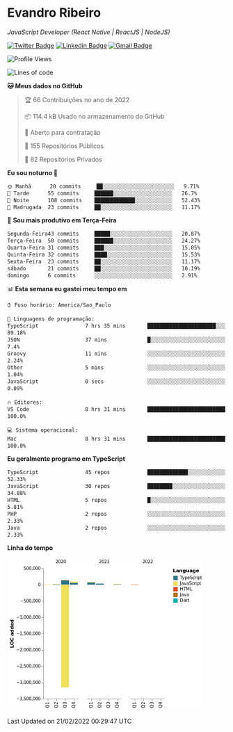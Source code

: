 # Evandro **Ribeiro**

*JavaScript Developer (React Native | ReactJS | NodeJS)*

[![Twitter Badge](https://img.shields.io/badge/-@ribeiroevandro-201B2D?style=flat-square&labelColor=201B2D&logo=twitter&logoColor=white&link=https://twitter.com/ribeiroevandro)](https://twitter.com/ribeiroevandro) 
[![Linkedin Badge](https://img.shields.io/badge/-Evandro%20Ribeiro-201B2D?style=flat-square&logo=Linkedin&logoColor=white&link=https://www.linkedin.com/in/ribeiroevandro)](https://www.linkedin.com/in/ribeiroevandro) 
[![Gmail Badge](https://img.shields.io/badge/-oi@ribeiroevandro.com.br-201B2D?style=flat-square&logo=Gmail&logoColor=white&link=mailto:oi@ribeiroevandro.com.br)](mailto:oi@ribeiroevandro.com.br)


<!--START_SECTION:waka-->
![Profile Views](http://img.shields.io/badge/Visualizac%C3%B5es%20do%20perfil-20-blue)

![Lines of code](https://img.shields.io/badge/Desde%20o%20Hello%20World%20eu%20escrevi--3%20Million%20linhas%20de%20c%C3%B3digo-blue)

**🐱 Meus dados no GitHub** 

> 🏆 66 Contribuições no ano de 2022
 > 
> 📦 114.4 kB Usado no armazenamento do GitHub 
 > 
> 💼 Aberto para contratação
 > 
> 📜 155 Repositórios Públicos 
 > 
> 🔑 82 Repositórios Privados  
 > 
**Eu sou noturno 🦉** 

```text
🌞 Manhã      20 commits     ██░░░░░░░░░░░░░░░░░░░░░░░   9.71% 
🌆 Tarde      55 commits     ██████░░░░░░░░░░░░░░░░░░░   26.7% 
🌃 Noite      108 commits    █████████████░░░░░░░░░░░░   52.43% 
🌙 Madrugada  23 commits     ██░░░░░░░░░░░░░░░░░░░░░░░   11.17%

```
📅 **Sou mais produtivo em Terça-Feira** 

```text
Segunda-Feira43 commits     █████░░░░░░░░░░░░░░░░░░░░   20.87% 
Terça-Feira  50 commits     ██████░░░░░░░░░░░░░░░░░░░   24.27% 
Quarta-Feira 31 commits     ███░░░░░░░░░░░░░░░░░░░░░░   15.05% 
Quinta-Feira 32 commits     ████░░░░░░░░░░░░░░░░░░░░░   15.53% 
Sexta-Feira  23 commits     ██░░░░░░░░░░░░░░░░░░░░░░░   11.17% 
sábado       21 commits     ██░░░░░░░░░░░░░░░░░░░░░░░   10.19% 
domingo      6 commits      ░░░░░░░░░░░░░░░░░░░░░░░░░   2.91%

```


📊 **Esta semana eu gastei meu tempo em** 

```text
⌚︎ Fuso horário: America/Sao_Paulo

💬 Linguagens de programação: 
TypeScript               7 hrs 35 mins       ██████████████████████░░░   89.18% 
JSON                     37 mins             █░░░░░░░░░░░░░░░░░░░░░░░░   7.4% 
Groovy                   11 mins             ░░░░░░░░░░░░░░░░░░░░░░░░░   2.24% 
Other                    5 mins              ░░░░░░░░░░░░░░░░░░░░░░░░░   1.04% 
JavaScript               0 secs              ░░░░░░░░░░░░░░░░░░░░░░░░░   0.09%

🔥 Editores: 
VS Code                  8 hrs 31 mins       █████████████████████████   100.0%

💻 Sistema operacional: 
Mac                      8 hrs 31 mins       █████████████████████████   100.0%

```

**Eu geralmente programo em TypeScript** 

```text
TypeScript               45 repos            █████████████░░░░░░░░░░░░   52.33% 
JavaScript               30 repos            ████████░░░░░░░░░░░░░░░░░   34.88% 
HTML                     5 repos             █░░░░░░░░░░░░░░░░░░░░░░░░   5.81% 
PHP                      2 repos             ░░░░░░░░░░░░░░░░░░░░░░░░░   2.33% 
Java                     2 repos             ░░░░░░░░░░░░░░░░░░░░░░░░░   2.33%

```


**Linha do tempo**

![Chart not found](https://raw.githubusercontent.com/ribeiroevandro/ribeiroevandro/master/charts/bar_graph.png) 


 Last Updated on 21/02/2022 00:29:47 UTC
<!--END_SECTION:waka-->

